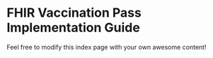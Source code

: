 # FHIR Vaccination Pass Implementation Guide

Feel free to modify this index page with your own awesome content!